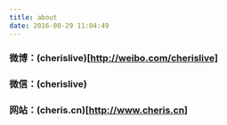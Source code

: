 ```yaml
---
title: about
date: 2016-08-29 11:04:49
---
```

### 微博：(cherislive)[http://weibo.com/cherislive]
### 微信：(cherislive)
### 网站：(cheris.cn)[http://www.cheris.cn]
